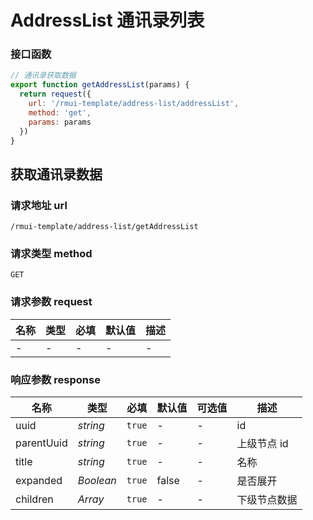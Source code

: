 # AddressList 通讯录列表

### 接口函数

```js
// 通讯录获取数据
export function getAddressList(params) {
  return request({
    url: '/rmui-template/address-list/addressList',
    method: 'get',
    params: params
  })
}
```

## 获取通讯录数据

### 请求地址 url

    /rmui-template/address-list/getAddressList

### 请求类型 method

`GET`

### 请求参数 request

| 名称 | 类型 | 必填 | 默认值 | 描述 |
| ---- | ---- | ---- | ------ | ---- |
| -    | -    | -    | -      | -    |

### 响应参数 response

| 名称       | 类型      | 必填   | 默认值 | 可选值 | 描述         |
| ---------- | --------- | ------ | ------ | ------ | ------------ |
| uuid       | _string_  | `true` | -      | -      | id           |
| parentUuid | _string_  | `true` | -      | -      | 上级节点 id  |
| title      | _string_  | `true` | -      | -      | 名称         |
| expanded   | _Boolean_ | `true` | false  | -      | 是否展开     |
| children   | _Array_   | `true` | -      | -      | 下级节点数据 |
